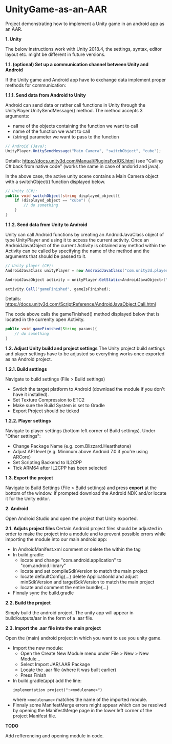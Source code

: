 # UnityGame-as-an-AAR
Project demonstrating how to implement a Unity game in an android app as an AAR.

**1. Unity**

The below instructions work with Unity 2018.4, the settings, syntax, editor layout etc. might be different in future versions.

**1.1. (optional) Set up a communication channel between Unity and Android**

If the Unity game and Android app have to exchange data implement proper methods for communication: 

**1.1.1. Send data from Android to Unity**

Android can send data or rather call functions in Unity through the UnityPlayer.UnitySendMessage() method. 
The method accepts 3 arguments:
- name of the objects containing the function we want to call
- name of the function we want to call
- (string) parameter we want to pass to the function

```JAVA
// Android (Java):
UnityPlayer.UnitySendMessage("Main Camera", "switchObject", "cube");
```
Details: https://docs.unity3d.com/Manual/PluginsForIOS.html (see "Calling C# back from native code" (works the same in case of andorid and java).

In the above case, the active unity scene contains a Main Camera object with a switchObject() function displayed below. 

```C#
// Unity (C#):
public void switchObject(string displayed_object){
	if (displayed_object == "cube") {
		// do something
	}
}
```
**1.1.2. Send data from Unity to Android**

Unity can call Android functions by creating an AndroidJavaClass object of type UnityPlayer and using it to access the current activity. Once an AndroidJavaObject of the current Activity is obtained any method within the Activity can be called by specifying the name of the method and the arguments that should be passed to it.
```C#
// Unity player (C#):
AndroidJavaClass unityPlayer = new AndroidJavaClass("com.unity3d.player.UnityPlayer");

AndroidJavaObject activity = unityPlayer.GetStatic<AndroidJavaObject>("currentActivity");

activity.Call("gameFinished", gameIsFinished);
```
Details: https://docs.unity3d.com/ScriptReference/AndroidJavaObject.Call.html

The code above calls the gameFinished() method displayed below that is located in the currenlty open Activity.
```JAVA
public void gameFinished(String params){
	// do something
}
```
**1.2. Adjust Unity build and project settings**
The Unity project build settings and player settings have to be adjusted so everything works once exported as na Android project. 

**1.2.1. Build settings**

Navigate to build settings (File > Build settings)
- Swtich the target platform to Android (download the module if you don't have it installed).
- Set Texture Compression to ETC2
- Make sure the Build System is set to Gradle
- Export Project should be ticked

**1.2.2. Player settings**

Navigate to player settings (bottom left corner of Build settings). Under "Other settings":
- Change Package Name (e.g. com.Blizzard.Hearthstone)
- Adjust API level (e.g. Minimum above Android 7.0 if you're using ARCore)
- Set Scripting Backend to IL2CPP 
- Tick ARM64 after IL2CPP has been selected

**1.3. Export the project**

Navigate to Build Settings (File > Build settings) and press **export** at the bottom of the window.
If prompted download the Android NDK and/or locate it for the Unity editor.

**2. Android**

Open Android Studio and open the project that Unity exported.

**2.1. Adjuts project files**
Certain Android project files should be adjusted in order to make the project into a module and to prevent possible errors while importing the module into our main android app:
- In AndroidManifest.xml comment or delete the <intent-filter> within the <activity> tag 
- In build.gradle:
  - locate and change "com.android.application" to "com.android.library"
  - locate and set compileSdkVersion to match the main project
  - locate defaultConfig{...} delete ApplicationId and adjust minSdkVersion and targetSdkVersion to match the main project
  - locate and comment the entire bundle{...}
- Finnaly sync the build.gradle
  
**2.2. Build the project**

Simply build the android project. 
The unity app will appear in build/outputs/aar in the form of a .aar file.

**2.3. Import the .aar file into the main project**

Open the (main) android project in which you want to use you unity game.
- Import the new module:
  - Open the Create New Module menu under File > New > New Module...
  - Select Import JAR/.AAR Package
  - Locate the .aar file (where it was built earlier)
  - Press Finish
- In build.gradle(app) add the line: 
  ```
  implementation project(":<modulename>") 
  ```
  where ```<modulename>``` matches the name of the imported module.
- Finnaly some ManifestMerge errors might appear which can be resolved by opening the ManifestMerge page in the lower left corner of the project Manifest file. 

**TODO**

Add refferencing and opening module in code.
  





